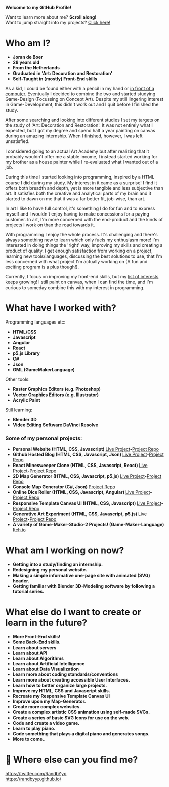 **Welcome to my GitHub Profile!**

Want to learn more about me? **Scroll along!**<br/>
Want to jump straight into my projects? [Click here!](#some-of-my-personal-projects)

# Who am I?

- **Joran de Boer**
- **28 years old**
- **From the Netherlands**
- **Graduated in 'Art: Decoration and Restoration'**
- **Self-Taught in (mostly) Front-End skills**

As a kid, I could be found either with a pencil in my hand or [in front of a computer](https://raw.githubusercontent.com/RanDByyp/RanDByyp/master/20201027_201220_mfnr.jpg). Eventually I decided to combine the two and started studying Game-Design (Focussing on Concept Art). Despite my still lingering interest in Game-Development, this didn't work out and I quit before I finished the study.

After some searching and looking into different studies I set my targets on the study of 'Art: Decoration and Restoration'. It was not entirely what I expected, but I got my degree and spend half a year painting on canvas during an amazing internship. When I finished, however, I was left unsatisfied. 

I considered going to an actual Art Academy but after realizing that it probably wouldn't offer me a stable income, I instead started working for my brother as a house painter while I re-evaluated what I wanted out of a job. 

During this time I started looking into programming, inspired by a HTML course I did during my study. My interest in it came as a surprise! I find it offers both breadth and depth, yet is more tangible and less subjective than art. It satisfies both the creative and analytical parts of my brain and it started to dawn on me that it was a far better fit, job-wise, than art. 

In art I like to have full control, it's something I do for fun and to express myself and I wouldn't enjoy having to make concessions for a paying customer. In art, I'm more concerned with the end-product and the kinds of projects I work on than the road towards it. 

With programming I enjoy the whole process. It's challenging and there's always something new to learn which only fuels my enthusiasm more! I'm interested in doing things the 'right' way, improving my skills and creating a product of quality. I get enough satisfaction from working on a project, learning new tools/languages, discussing the best solutions to use, that I'm less concerned with what project I'm actually working on (A fun and exciting program is a plus though!).

Currently, I focus on improving my front-end skills, but my [list of interests](#what-else-do-i-want-to-create-or-learn-in-the-future) keeps growing! I still paint on canvas, when I can find the time, and I'm curious to someday combine this with my interest in programming.

# What have I worked with?

Programming languages etc:

- **HTML/CSS**
- **Javascript**
- **Angular**
- **React**
- **p5.js Library**
- **C#**
- **Json**
- **GML (GameMakerLanguage)**

Other tools:

- **Raster Graphics Editors (e.g. Photoshop)**
- **Vector Graphics Editors (e.g. Illustrator)**
- **Acrylic Paint**

Still learning:

- **Blender 3D** 
- **Video Editing Software DaVinci Resolve**
 
### Some of my personal projects:
  <ul>
    <li><b>Personal Website (HTML, CSS, Javascript) </b><a href="https://randbyyp.github.io/">Live Project</a><b>-</b><a href="https://github.com/RanDByyp/randbyyp.github.io/">Project Repo</a></li>
    <li><b>Github Hosted Blog (HTML, CSS, Javascript, Json) </b><a href="https://randbyyp.github.io/Github-Hosted-Blog/">Live Project</a><b>-</b><a href="https://github.com/RanDByyp/Github-Hosted-Blog">Project Repo</a></li>
    <li><b>React Minesweeper Clone (HTML, CSS, Javascript, React) </b><a href="https://randbyyp.github.io/React-Minesweeper/">Live Project</a><b>-</b><a href="https://github.com/RanDByyp/React-Minesweeper">Project Repo</a></li>
    <li><b>2D Map Generator (HTML, CSS, Javascript, p5.js) </b><a href="https://randbyyp.github.io/MapGen-Gold/">Live Project</a><b>-</b><a href="https://github.com/RanDByyp/MapGen-Gold">Project Repo</a></li>
    <li><b>Console Map Generator (C#, Json) </b><a href="https://github.com/RanDByyp/MapGen-Bronze">Project Repo</a></li>
    <li><b>Online Dice Roller (HTML, CSS, Javascript, Angular) </b><a href="https://randbyyp.github.io/Dice-Roller/">Live Project</a><b>-</b><a href="https://github.com/RanDByyp/Dice-Roller">Project Repo</a></li>
    <li><b>Responsive Template Canvas UI (HTML, CSS, Javascript) </b><a href="https://randbyyp.github.io/Responsive-Template-Canvas-UI/">Live Project</a><b>-</b><a href="https://github.com/RanDByyp/Responsive-Template-Canvas-UI">Project Repo</a></li>
    <li><b>Generative Art Experiment (HTML, CSS, Javascript, p5.js) </b><a href="https://randbyyp.github.io/Generation-Station-Random-Walker/">Live Project</a><b>-</b><a href="https://github.com/RanDByyp/Generation-Station-Random-Walker">Project Repo</a></li>
    <li><b>A variety of Game-Maker-Studio-2 Projects! (Game-Maker-Language)</b><a href="https://randatabase.itch.io/"> Itch.io</a></li>
  </ul>
  
# What am I working on now?

- **Getting into a study/finding an internship.**
- **Redesigning my personal website.**
- **Making a simple informative one-page site with animated (SVG) header.**
- **Getting familiar with Blender 3D-Modeling software by following a tutorial series.**

# What else do I want to create or learn in the future?

- **More Front-End skills!**
- **Some Back-End skills.**
- **Learn about servers**
- **Learn about API**
- **Learn about Algorithms**
- **Learn about Artificial Intelligence**
- **Learn about Data Visualization**
- **Learn more about coding standards/conventions**
- **Learn more about creating accessible User Interfaces.**
- **Learn how to better organize large projects.**
- **Improve my HTML, CSS and Javascript skills.**
- **Recreate my Responsive Template Canvas UI**
- **Improve upon my Map-Generator.**
- **Create more complex websites.**
- **Create a complex artistic CSS animation using self-made SVGs.**
- **Create a series of basic SVG Icons for use on the web.**
- **Code and create a video game.**
- **Learn to play piano.**
- **Code something that plays a digital piano and generates songs.**
- **More to come..**

# 🔗 Where else can you find me?

https://twitter.com/RandbYyp<br/>https://randbyyp.github.io/
